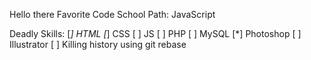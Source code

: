 Hello there
Favorite Code School Path: JavaScript

Deadly Skills:
 [*] HTML
 [*] CSS
 [ ] JS
 [ ] PHP
 [ ] MySQL
 [*] Photoshop
 [ ] Illustrator
 [ ] Killing history using git rebase
